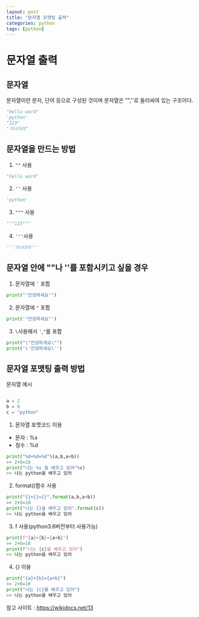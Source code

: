 ```yaml
---
layout: post
title: "문자열 모맷팅 출력"
categories: python
tags: [python]
---
```


# 문자열 출력

## 문자열
문자열이란 문자, 단어 등으로 구성된 것이며 문자열은 "",''로 둘러싸여 있는 구조이다.

```python
"hello word"
'python'
"123"
"가나다라"
```

## 문자열을 만드는 방법

1. `""` 사용
```python
"hello word"
```
2. `''` 사용
```python
'python'
```
3. `"""` 사용
```python
"""123"""
```
4. `'''`사용
```python
'''가나다라'''
```

## 문자열 안에 ""나 ''를 포함시키고 싶을 경우

1. 문자열에 `'` 포함
```python
print("'안녕하세요'")
```

2. 문자열에 `"` 포함
```python
print('"안녕하세요"')
```

3. `\`사용해서 `'`,`"`를 포함
```python
print("\"안녕하세요\"")
print('\'안녕하세요\'')
```

## 문자열 포맷팅 출력 방법

문자열 예시 
```python

a = 2
b = 8
c = "python"

```
1. 문자열 포맷코드 이용
- 문자 : %s
- 정수 : %d

```python
print("%d+%d=%d"%(a,b,a+b))
>> 2+8=10
print("나는 %s 을 배우고 있어"%c)
>> 나는 python을 배우고 있어
```

2. format()함수 사용

```python
print("{}+{}={}".format(a,b,a+b))
>> 2+8=10
print("나는 {}을 배우고 있어".format(c))
>> 나는 python을 배우고 있어
```

3. f 사용(python3.6버전부터 사용가능)

```python
print(f"{a}+{b}={a+b}")
>> 2+8=10
print(f"나는 {c}을 배우고 있어")
>> 나는 python을 배우고 있어
```

4. {} 이용

```python
print("{a}+{b}={a+b}")
>> 2+8=10
print("나는 {c}를 배우고 있어")
>> 나는 python을 배우고 있어
```




참고 사이트 : https://wikidocs.net/13